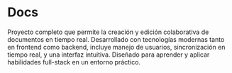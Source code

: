# Docs
Proyecto completo que permite la creación y edición colaborativa de documentos en tiempo real. Desarrollado con tecnologías modernas tanto en frontend como backend, incluye manejo de usuarios, sincronización en tiempo real, y una interfaz intuitiva. Diseñado para aprender y aplicar habilidades full-stack en un entorno práctico.
